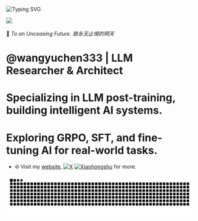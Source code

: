 ![Typing SVG](https://readme-typing-svg.demolab.com/?lines=𝓨𝓾𝓬𝓱𝓮𝓷+𝓦𝓪𝓷𝓰;03+03+2003)

![](https://komarev.com/ghpvc/?username=wangyuchen333)

🌌 *To an Unceasing Future. 致永无止境的明天*

# @wangyuchen333 | LLM Researcher & Architect
# Specializing in LLM post-training, building intelligent AI systems.
# Exploring GRPO, SFT, and fine-tuning AI for real-world tasks.

- 🌐 Visit my [website](https://wangyuchen333.github.io/), [![X](https://upload.wikimedia.org/wikipedia/commons/6/60/X_Logo_2023.svg)](https://x.com/abse27088252895) 
[![Xiaohongshu](https://upload.wikimedia.org/wikipedia/commons/6/60/Xiaohongshu_logo.svg)](https://www.xiaohongshu.com/user/profile/62988580000000001902961f)
for more.

<picture>
  <source 
    media="(prefers-color-scheme: dark)" 
    srcset="https://raw.githubusercontent.com/wangyuchen333/wangyuchen333/output/github-snake.svg"
  />
  <source 
    media="(prefers-color-scheme: light)" 
    srcset="https://raw.githubusercontent.com/wangyuchen333/wangyuchen333/output/github-snake-dark.svg?palette=github-dark.svg"
  />
  <img 
    alt="github contribution grid snake animation" 
    src="https://raw.githubusercontent.com/wangyuchen333/wangyuchen333/output/github-snake-dark.svg?palette=github-dark.svg"
  />
</picture>
